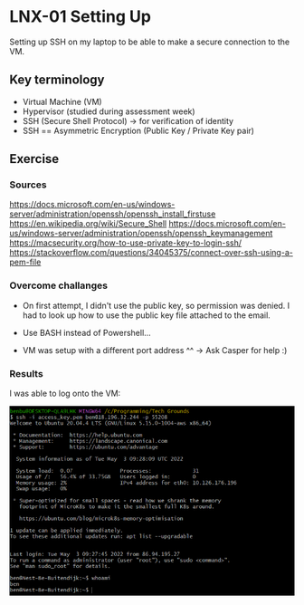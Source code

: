 # LNX-01 Setting Up
Setting up SSH on my laptop to be able to make a secure connection to the VM.

## Key terminology
- Virtual Machine (VM)
- Hypervisor (studied during assessment week)
- SSH (Secure Shell Protocol) -> for verification of identity
- SSH == Asymmetric Encryption (Public Key / Private Key pair)

## Exercise
### Sources
https://docs.microsoft.com/en-us/windows-server/administration/openssh/openssh_install_firstuse
https://en.wikipedia.org/wiki/Secure_Shell
https://docs.microsoft.com/en-us/windows-server/administration/openssh/openssh_keymanagement
https://macsecurity.org/how-to-use-private-key-to-login-ssh/
https://stackoverflow.com/questions/34045375/connect-over-ssh-using-a-pem-file

### Overcome challanges
- On first attempt, I didn't use the public key, so permission was denied. I had to look up how to use the public key file attached to the email.
- Use BASH instead of Powershell...

- VM was setup with a different port address ^^ -> Ask Casper for help :)


### Results
I was able to log onto the VM:

![Logged onto the VM](../00_includes/LNX-01.png)
